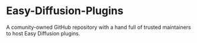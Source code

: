 # Easy-Diffusion-Plugins
A comunity-owned GitHub repository with a hand full of trusted maintainers to host Easy Diffusion plugins.
